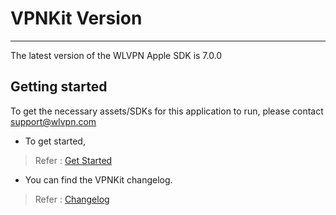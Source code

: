 # VPNKit Version
------
The latest version of the WLVPN Apple SDK is 7.0.0

## Getting started

To get the necessary assets/SDKs for this application to run, please contact support@wlvpn.com

- To get started, 

> Refer : [Get Started](https://github.com/wlvpn/ConsumerVPN-iOS/blob/main/SDK/Documentation/Get%20Started.md)


- You can find the VPNKit changelog.

> Refer : [Changelog](https://github.com/wlvpn/ConsumerVPN-iOS/blob/main/SDK/Documentation/Changelog.md)
